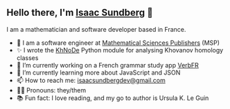 ## Hello there, I'm [Isaac Sundberg](https://imsundberg.github.io/) 👋

I am a mathematician and software developer based in France. 

- 💼 I am a software engineer at [Mathematical Sciences Publishers](https://msp.org/) (MSP)
- ✨ I wrote the [KhNoDe](https://imsundberg.github.io/KhNoDe/) Python module for analysing Khovanov homology classes
- 🔭 I’m currently working on a French grammar study app [VerbFR](https://imsundberg.github.io/VerbFR/)
- 🌱 I’m currently learning more about JavaScript and JSON
- 📫 How to reach me: isaacsundbergdev@gmail.com
- 🏳️‍⚧️ Pronouns: they/them
- 📚 Fun fact: I love reading, and my go to author is Ursula K. Le Guin

<!--
**imsundberg/imsundberg** is a ✨ _special_ ✨ repository because its `README.md` (this file) appears on your GitHub profile.

Here are some ideas to get you started:

- 🔭 I’m currently working on ...
- 🌱 I’m currently learning ...
- 👯 I’m looking to collaborate on ...
- 🤔 I’m looking for help with ...
- 💬 Ask me about ...
- 📫 How to reach me: ...
- 😄 Pronouns: ...
- ⚡ Fun fact: ...
-->
